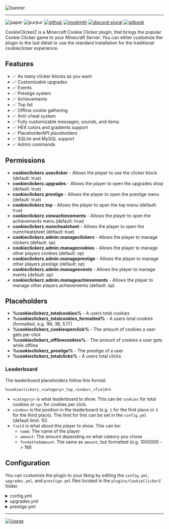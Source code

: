 ![banner](https://file.strassburger.dev/ccz_banner_round.png)

---
![paper](https://cdn.jsdelivr.net/npm/@intergrav/devins-badges@3/assets/compact/supported/paper_vector.svg)
![purpur](https://cdn.jsdelivr.net/npm/@intergrav/devins-badges@3/assets/compact/supported/purpur_vector.svg)
[![github](https://cdn.jsdelivr.net/npm/@intergrav/devins-badges@3/assets/compact/available/github_vector.svg)](https://github.com/ZetaPlugins/CookieClickerZ)
[![modrinth](https://cdn.jsdelivr.net/npm/@intergrav/devins-badges@3/assets/compact/available/modrinth_vector.svg)](https://modrinth.com/project/cookieclickerz)
[![discord-plural](https://cdn.jsdelivr.net/npm/@intergrav/devins-badges@3/assets/compact/social/discord-plural_vector.svg)](https://strassburger.org/discord)
[![gitbook](https://cdn.jsdelivr.net/npm/@intergrav/devins-badges@3/assets/compact/documentation/gitbook_vector.svg)](https://docs.zetaplugins.com/cookieclickerz)

CookieClickerZ is a Minecraft Cookie Clicker plugin, that brings the popular Cookie Clicker game to your Minecraft Server. You can either customize the plugin to the last detail or use the standard installation for the traditional cookieclicker experience.

## Features

* ✅ As many clicker blocks as you want
* ✅ Customizable upgrades
* ✅ Events
* ✅ Prestige system
* ✅ Achievements
* ✅ Top list
* ✅ Offline cookie gathering
* ✅ Anti-cheat system
* ✅ Fully customizable messages, sounds, and items
* ✅ HEX colors and gradients support
* ✅ PlaceholderAPI placeholders
* ✅ SQLite and MySQL support
* ✅ Admin commands

## Permissions

* **cookieclickerz.useclicker** - Allows the player to use the clicker block (default: true)
* **cookieclickerz.upgrades** - Allows the player to open the upgrades shop (default: true)
* **cookieclickerz.prestige** - Allows the player to open the prestige menu (default: true)
* **cookieclickerz.top** - Allows the player to open the top menu (default: true)
* **cookieclickerz.viewachievements** - Allows the player to open the achievements menu (default: true)
* **cookieclickerz.numcheatsheet** - Allows the player to open the numcheatsheet (default: true)
* **cookieclickerz.admin.manageclickers** - Allows the player to manage clickers (default: op)
* **cookieclickerz.admin.managecookies** - Allows the player to manage other players cookies (default: op)
* **cookieclickerz.admin.manageprestige** - Allows the player to manage other players prestige (default: op)
* **cookieclickerz.admin.manageevents** - Allows the player to manage events (default: op)
* **cookieclickerz.admin.manageachievements** - Allows the player to manage other players achievements (default: op)

## Placeholders

* **%cookieclickerz_totalcookies%** - A users total cookies
* **%cookieclickerz_totalcookies_formatted%** - A users total cookies (formatted, e.g. 1M, 3B, 5.1T)
* **%cookieclickerz_cookiesperclick%** - The amount of cookies a user gets per click
* **%cookieclickerz_offlinecookies%** - The amount of cookies a user gets while offline
* **%cookieclickerz_prestige%** - The prestige of a user
* **%cookieclickerz_totalclicks%** - A users total clicks

### Leaderboard

The leaderboard placeholders follow this format:

```
%cookieclickerz_<category>_top_<index>_<field>%
```

- `<category>` is what leaderboard to show. This can be `cookies` for total cookies or `cpc` for cookies per click.
- `<index>` is the position in the leaderboard (e.g. `1` for the first place or `3` for the third place). The limit for this can be set in the `config.yml` (default limit: 10).
- `field` is what about this player to show. This can be:
  - `name`: The name of the player
  - `amount`: The amount depending on what cateory you chose
  - `formattedamount`: The same as `amount`, but formatted (e.g. 1000000 -> 1M)

## Configuration

You can customize the plugin to your liking by editing the `config.yml`, `upgrades.yml`, and `prestige.yml` files located in the `plugins/CookieClickerZ` folder.

<details>
<summary>config.yml</summary> 

```yaml
#       _____           _    _         _____ _ _      _               ______
#     / ____|          | |  (_)       / ____| (_)    | |             |___  /
#    | |     ___   ___ | | ___  ___  | |    | |_  ___| | _____ _ __     / /
#    | |    / _ \ / _ \| |/ / |/ _ \ | |    | | |/ __| |/ / _ \ '__|   / /
#    | |___| (_) | (_) |   <| |  __/ | |____| | | (__|   <  __/ |     / /__
#     \_____\___/ \___/|_|\_\_|\___|  \_____|_|_|\___|_|\_\___|_|    /_____|

# !!! COLOR CODES !!!
# This plugin supports old color codes like: &c, &l, &o, etc
# It also supports minimessage, which is a more advanced way to format messages:
# https://docs.advntr.dev/minimessage/format.html
# With these, you can also add HEX colors, gradients, hover and click events, etc

# If set to true, CookieClickerZ will check for updates and let you know if there's a newer version
checkForUpdates: true

# Set the language to any code found in the "lang" folder (don't add the .yml extension)
# You can add your own language files. Use https://github.com/KartoffelChipss/CookieClickerZ/tree/main/src/main/resources/lang/en-US.yml as a template
# Default languages are: en-US, de-DE, ru-RU, cs-CZ
lang: "en-US"

# The the cookie name
# This is to conveniently change the cookie name in most messages. You will probably also want to adjust some other messages in your respective language file.
cookieName: "Cookies"

# The item that will be displayed in the middle of the main gui
mainItem: "COOKIE"

offlineCookies:
  # If set to true, players will earn cookies while they are offline
  enabled: true
  # Wether or not to send a message to the player when they join informing them about the cookies they earned while offline
  joinMessage: true

# Wether or not to show a hologram above the clicker block
# You need to have DecentHolograms or FancyHolograms installed for this to work (although DecentHolograms is recommended):
# https://modrinth.com/plugin/decentholograms
# You can change the content of the hologram in the language file
hologram: true


# === LEADERBOARD ===

# [!] After changing any of these settings, you need to restart the server for them to take effect

leaderboard:
    # Leaderboard calculations are expensive, so they are only calculated every interval.
    # If you don't use it and want to save some performance, you can disable it all together.
    enabled: true
    # The number of top players to show on the leaderboard
    size: 10
    # The interval (in seconds) at which the leaderboard will be updated
    updateInterval: 60


# === EVENTS ===

events:
  # Toggle Events, like Click Frenzy, Cookie Frenzy, etc
  enabled: true
  # The probability of an event happening for each click
  rates:
    COOKIE_FRENZY: 0.005
    LUCKY: 0.007
    CLICK_FRENZY: 0.002
    RUIN: 0.002
    CURSED_FINGER: 0.002


# === SOUNDS ===

# The sound that will be played when a player clicks a block
# You can find a list of sounds here: https://hub.spigotmc.org/javadocs/bukkit/org/bukkit/Sound.html
clickSound: "BLOCK_WOODEN_BUTTON_CLICK_ON"
# The sound that will be played when a player buys an upgrade
upgradeSound: "ENTITY_PLAYER_LEVELUP"
# The sound that will be played when a player prestiges
prestigeSound: "ENTITY_PLAYER_LEVELUP"
# The sound when there was an error
errorSound: "ENTITY_VILLAGER_NO"


# === ANTICHEAT ===

anticheat:
  cps:
    # If set to true, the plugin will check for the amount of clicks per second
    enabled: true
    # The maximum amount of clicks per second a player is allowed to do
    max: 15
    # The message that will be sent to a player if they click too fast
    message: "&cYou are clicking too fast!"
    # The commands that will be executed if a player clicks too fast
    commands:
    #- "kick %player% &cYou are clicking too fast!"

  nomovement:
    # If set to true, the plugin will check if a player is moving
    enabled: true
    # The maximum amount of time a player is allowed to not move (in seconds)
    max: 15
    # The message that will be sent to a player if they are not moving
    message: "&cYou are not moving!"
    # The commands that will be executed if a player is not moving
    commands:
    # - "kick %player% &cYou are not moving!"


# === EXPERT ===
# This section is only relevant if you are an expert and know what you are doing

playerCache:
    # If set to true, the plugin will use a cache to store player data
    enabled: true
    # The amount of time (in seconds) the plugin will wait before saving the whole cache to the database
    saveInterval: 60
    # The maximum amount of players that will be stored in the cache
    maxSize: 1000


# === STORAGE ===

storage:
  # The type of storage to use. You have the following options:
  # "SQLite" | "MySQL"
  type: "SQLite"

  # This section is only relevant if you use a remote database
  host: "localhost"
  port: 3306
  database: "cookieclicker"
  username: "root"
  password: "password"
```

</details>

<details>
<summary>upgrades.yml</summary>

```yaml
# === UPGRADES ===

# You can add as many upgrades as you want following this structure
wooden_pickaxe:
  # The name of the upgrade
  name: "&6Wooden Pickaxe"
  # The price of the upgrade
  baseprice: "50"
  # The price multiplier for each upgrade
  priceMultiplier: 1.1
  # The material that will be displayed in the shop
  item: "WOODEN_PICKAXE"
  # The amount of cookies per click the upgrade will add
  cpc: "1"
  # The amount of cookies the player will get while offline
  offlineCookies: "0"
  # Custom mdoel ID to apply a texture to the item (requires a resource pack)
  customModelId: 300

...

# Add more items as needed following this structure
```

</details>

<details>
<summary>prestige.yml</summary>

```yaml
# === PRESTIGE ===

# If set to true, the plugin will enable the prestige system
enabled: true

# You can add or remove as many prestige levels as you want. (Everything beyond the 29th level will be ignored)
levels:
  1:
    # The name of the prestige level
    name: "&8&l> <!b>&6Prestige I"
    # The price of the prestige level
    cost: "1M"
    # The multiplier that will be applied to the player's cookies
    multiplier: 2
    # The commands that will be executed when a player prestiges to this level
    # You can use %player% to insert the player's name
    commands:
      - "say %player% has just prestiged to Prestige I!"

  2:
    name: "&8&l> <!b>&6Prestige II"
    cost: "10M"
    multiplier: 3

  3:
    name: "&8&l> <!b>&6Prestige III"
    price: "100M"
    multiplier: 4

  4:
    name: "&8&l> <!b>&6Prestige IV"
    cost: "1B"
    multiplier: 5

  5:
    name: "&8&l> <!b>&6Prestige V"
    cost: "10B"
    multiplier: 6
```

</details>

---

[![Usage](https://bstats.org/signatures/bukkit/CookieClickerZ.svg)](https://bstats.org/plugin/bukkit/CookieClickerZ/25442)
